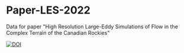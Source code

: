 # Paper-LES-2022
Data for paper "High Resolution Large-Eddy Simulations of Flow in the Complex Terrain of the Canadian Rockies"

[![DOI](https://zenodo.org/badge/480514863.svg)](https://zenodo.org/badge/latestdoi/480514863)
